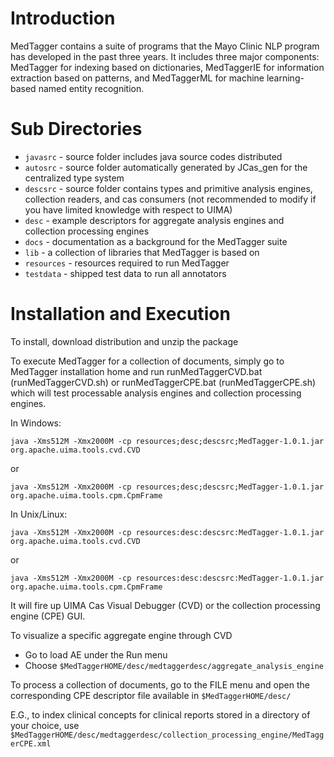 # Introduction

MedTagger contains a suite of programs that the Mayo Clinic NLP program has developed in the past three years.
It includes three major components: MedTagger for indexing based on dictionaries, MedTaggerIE for
information extraction based on patterns, and MedTaggerML for machine learning-based named entity recognition.

# Sub Directories

- `javasrc` - source folder includes java source codes distributed
- `autosrc` - source folder automatically generated by JCas_gen for the centralized type system
- `descsrc` - source folder contains types and primitive analysis engines, collection readers, and cas consumers (not recommended to modify if you have limited knowledge with respect to UIMA)
- `desc` - example descriptors for aggregate analysis engines and collection processing engines
- `docs` - documentation as a background for the MedTagger suite
- `lib` - a collection of libraries that MedTagger is based on
- `resources` - resources required to run MedTagger
- `testdata` - shipped test data to run all annotators

# Installation and Execution

To install, download distribution and unzip the package

To execute MedTagger for a collection of documents, simply go to MedTagger installation home
and run runMedTaggerCVD.bat (runMedTaggerCVD.sh) or runMedTaggerCPE.bat (runMedTaggerCPE.sh)
 which will test processable analysis engines and collection processing engines.

In Windows:
```
java -Xms512M -Xmx2000M -cp resources;desc;descsrc;MedTagger-1.0.1.jar org.apache.uima.tools.cvd.CVD
```
or
```
java -Xms512M -Xmx2000M -cp resources;desc;descsrc;MedTagger-1.0.1.jar org.apache.uima.tools.cpm.CpmFrame
```

In Unix/Linux:
```
java -Xms512M -Xmx2000M -cp resources:desc:descsrc:MedTagger-1.0.1.jar org.apache.uima.tools.cvd.CVD
```
or
```
java -Xms512M -Xmx2000M -cp resources:desc:descsrc:MedTagger-1.0.1.jar org.apache.uima.tools.cpm.CpmFrame
```

It will fire up UIMA Cas Visual Debugger (CVD) or the collection processing engine (CPE) GUI.

To visualize a specific aggregate engine through CVD
- Go to load AE under the Run menu
- Choose `$MedTaggerHOME/desc/medtaggerdesc/aggregate_analysis_engine`

To process a collection of documents, go to the FILE menu and open the corresponding CPE descriptor file
available in `$MedTaggerHOME/desc/`

E.G., to index clinical concepts for clinical reports stored in a directory of your choice, use
`$MedTaggerHOME/desc/medtaggerdesc/collection_processing_engine/MedTaggerCPE.xml`
